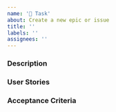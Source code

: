 ```yaml
---
name: '📝 Task'
about: Create a new epic or issue
title: ''
labels: ''
assignees: ''
---
```


<!-- 👋 Use the template below to create a new epic or issue. -->

### Description

<!-- A brief description -->

### User Stories

<!-- Use for epics. Please use the following template: “As a [persona], I [want to], [so that].” -->

### Acceptance Criteria

<!-- Use for issues. Acceptance criteria (AC) are the conditions that must meet to be accepted. Each acceptance criterion must be independently testable. AC can either be rule-oriented or scenario-oriented. Rule-oriented AC consists of a list of rules that describe the desired behavior. Scenario-oriented clarifies each criterion either with a Given/When/Then (GWT) sequence or Behavioral Driven Development (BDD) sequence Scenario/Given/When/Then/(AND...). -->

